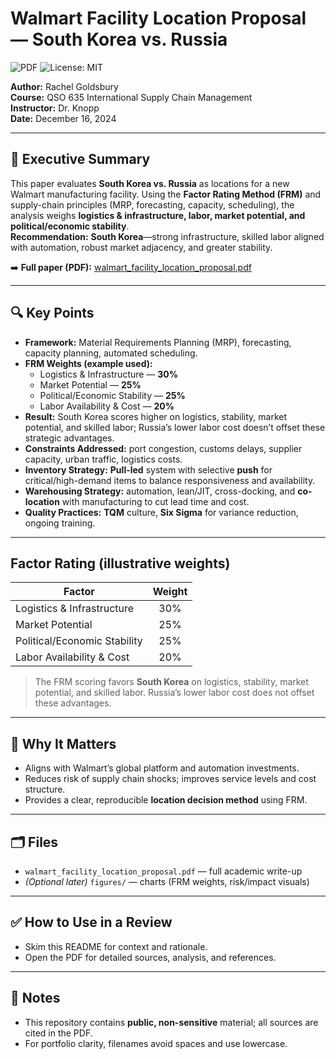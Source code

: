 # Walmart Facility Location Proposal — South Korea vs. Russia

![PDF](https://img.shields.io/badge/PDF-Download-blue) ![License: MIT](https://img.shields.io/badge/License-MIT-green)

**Author:** Rachel Goldsbury  
**Course:** QSO 635 International Supply Chain Management  
**Instructor:** Dr. Knopp  
**Date:** December 16, 2024

---

## 📖 Executive Summary
This paper evaluates **South Korea vs. Russia** as locations for a new Walmart manufacturing facility. Using the **Factor Rating Method (FRM)** and supply-chain principles (MRP, forecasting, capacity, scheduling), the analysis weighs **logistics & infrastructure, labor, market potential, and political/economic stability**.  
**Recommendation:** **South Korea**—strong infrastructure, skilled labor aligned with automation, robust market adjacency, and greater stability.

➡️ **Full paper (PDF):** [walmart_facility_location_proposal.pdf](./walmart_facility_location_proposal.pdf.pdf)

---

## 🔍 Key Points
- **Framework:** Material Requirements Planning (MRP), forecasting, capacity planning, automated scheduling.
- **FRM Weights (example used):**
  - Logistics & Infrastructure — **30%**
  - Market Potential — **25%**
  - Political/Economic Stability — **25%**
  - Labor Availability & Cost — **20%**
- **Result:** South Korea scores higher on logistics, stability, market potential, and skilled labor; Russia’s lower labor cost doesn’t offset these strategic advantages.
- **Constraints Addressed:** port congestion, customs delays, supplier capacity, urban traffic, logistics costs.
- **Inventory Strategy:** **Pull-led** system with selective **push** for critical/high-demand items to balance responsiveness and availability.
- **Warehousing Strategy:** automation, lean/JIT, cross-docking, and **co-location** with manufacturing to cut lead time and cost.
- **Quality Practices:** **TQM** culture, **Six Sigma** for variance reduction, ongoing training.

---

## Factor Rating (illustrative weights)
| Factor                         | Weight |
|--------------------------------|:-----:|
| Logistics & Infrastructure     |  30%  |
| Market Potential               |  25%  |
| Political/Economic Stability   |  25%  |
| Labor Availability & Cost      |  20%  |

> The FRM scoring favors **South Korea** on logistics, stability, market potential, and skilled labor. Russia’s lower labor cost does not offset these advantages.

---


## 🧭 Why It Matters
- Aligns with Walmart’s global platform and automation investments.
- Reduces risk of supply chain shocks; improves service levels and cost structure.
- Provides a clear, reproducible **location decision method** using FRM.

---

## 🗂 Files
- `walmart_facility_location_proposal.pdf` — full academic write-up
- *(Optional later)* `figures/` — charts (FRM weights, risk/impact visuals)

---

## ✅ How to Use in a Review
- Skim this README for context and rationale.
- Open the PDF for detailed sources, analysis, and references.

---

## 📎 Notes
- This repository contains **public, non-sensitive** material; all sources are cited in the PDF.
- For portfolio clarity, filenames avoid spaces and use lowercase.

